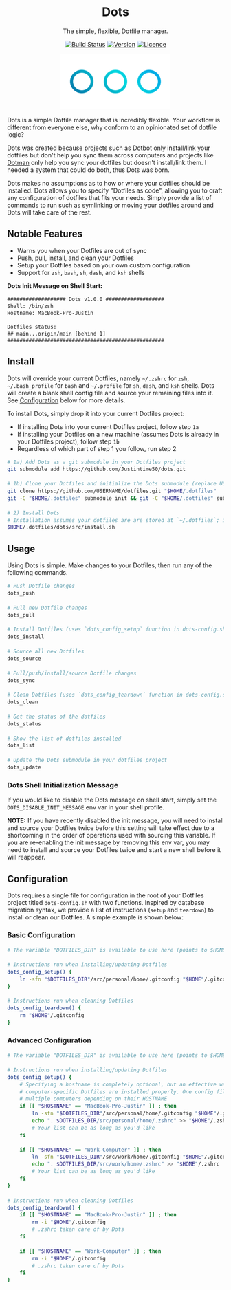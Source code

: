 <div align="center">

# Dots

The simple, flexible, Dotfile manager.

[![Build Status](https://github.com/Justintime50/dots/workflows/build/badge.svg)](https://github.com/Justintime50/dots/actions)
[![Version](https://img.shields.io/github/v/tag/Justintime50/dots)](https://github.com/Justintime50/dots/releases)
[![Licence](https://img.shields.io/github/license/justintime50/dots)](LICENSE)

<img src="https://raw.githubusercontent.com/justintime50/assets/main/src/dots/showcase.png" alt="Showcase">

</div>

Dots is a simple Dotfile manager that is incredibly flexible. Your workflow is different from everyone else, why conform to an opinionated set of dotfile logic?

Dots was created because projects such as [Dotbot](https://github.com/anishathalye/dotbot) only install/link your dotfiles but don't help you sync them across computers and projects like [Dotman](https://github.com/Bhupesh-V/dotman) only help you sync your dotfiles but doesn't install/link them. I needed a system that could do both, thus Dots was born.

Dots makes no assumptions as to how or where your dotfiles should be installed. Dots allows you to specify "Dotfiles as code", allowing you to craft any configuration of dotfiles that fits your needs. Simply provide a list of commands to run such as symlinking or moving your dotfiles around and Dots will take care of the rest.

## Notable Features

- Warns you when your Dotfiles are out of sync
- Push, pull, install, and clean your Dotfiles
- Setup your Dotfiles based on your own custom configuration
- Support for `zsh`, `bash`, `sh`, `dash`, and `ksh` shells

**Dots Init Message on Shell Start:**

```
################### Dots v1.0.0 ###################
Shell: /bin/zsh
Hostname: MacBook-Pro-Justin

Dotfiles status:
## main...origin/main [behind 1]
###################################################
```

## Install

Dots will override your current Dotfiles, namely `~/.zshrc` for `zsh`, `~/.bash_profile` for `bash` and `~/.profile` for `sh`, `dash`, and `ksh` shells. Dots will create a blank shell config file and source your remaining files into it. See [Configuration](#configuration) below for more details.

To install Dots, simply drop it into your current Dotfiles project:

- If installing Dots into your current Dotfiles project, follow step `1a`
- If installing your Dotfiles on a new machine (assumes Dots is already in your Dotfiles project), follow step `1b`
- Regardless of which part of step 1 you follow, run step 2

```bash
# 1a) Add Dots as a git submodule in your Dotfiles project
git submodule add https://github.com/Justintime50/dots.git

# 1b) Clone your Dotfiles and initialize the Dots submodule (replace USERNAME)
git clone https://github.com/USERNAME/dotfiles.git "$HOME/.dotfiles"
git -C "$HOME/.dotfiles" submodule init && git -C "$HOME/.dotfiles" submodule update

# 2) Install Dots
# Installation assumes your dotfiles are are stored at `~/.dotfiles`; if not, alter the `DOTFILES_DIR` environment variable prior to installation
$HOME/.dotfiles/dots/src/install.sh
```

## Usage

Using Dots is simple. Make changes to your Dotfiles, then run any of the following commands.

```bash
# Push Dotfile changes
dots_push

# Pull new Dotfile changes
dots_pull

# Install Dotfiles (uses `dots_config_setup` function in dots-config.sh)
dots_install

# Source all new Dotfiles
dots_source

# Pull/push/install/source Dotfile changes
dots_sync

# Clean Dotfiles (uses `dots_config_teardown` function in dots-config.sh)
dots_clean

# Get the status of the dotfiles
dots_status

# Show the list of dotfiles installed
dots_list

# Update the Dots submodule in your dotfiles project
dots_update
```

### Dots Shell Initialization Message

If you would like to disable the Dots message on shell start, simply set the `DOTS_DISABLE_INIT_MESSAGE` env var in your shell profile.

**NOTE:** If you have recently disabled the init message, you will need to install and source your Dotfiles twice before this setting will take effect due to a shortcoming in the order of operations used with sourcing this variable. If you are re-enabling the init message by removing this env var, you may need to install and source your Dotfiles twice and start a new shell before it will reappear.

## Configuration

Dots requires a single file for configuration in the root of your Dotfiles project titled `dots-config.sh` with two functions. Inspired by database migration syntax, we provide a list of instructions (`setup` and `teardown`) to install or clean our Dotfiles. A simple example is shown below:

### Basic Configuration

```bash
# The variable "DOTFILES_DIR" is available to use here (points to $HOME/.dotfiles by default)

# Instructions run when installing/updating Dotfiles
dots_config_setup() {
    ln -sfn "$DOTFILES_DIR"/src/personal/home/.gitconfig "$HOME"/.gitconfig
}

# Instructions run when cleaning Dotfiles
dots_config_teardown() {
    rm "$HOME"/.gitconfig
}
```

### Advanced Configuration

```bash
# The variable "DOTFILES_DIR" is available to use here (points to $HOME/.dotfiles by default)

# Instructions run when installing/updating Dotfiles
dots_config_setup() {
    # Specifying a hostname is completely optional, but an effective way to ensure
    # computer-specific Dotfiles are installed properly. One config file can setup
    # multiple computers depending on their HOSTNAME
    if [[ "$HOSTNAME" == "MacBook-Pro-Justin" ]] ; then
        ln -sfn "$DOTFILES_DIR"/src/personal/home/.gitconfig "$HOME"/.gitconfig
        echo ". $DOTFILES_DIR/src/personal/home/.zshrc" >> "$HOME"/.zshrc
        # Your list can be as long as you'd like
    fi

    if [[ "$HOSTNAME" == "Work-Computer" ]] ; then
        ln -sfn "$DOTFILES_DIR"/src/work/home/.gitconfig "$HOME"/.gitconfig
        echo ". $DOTFILES_DIR/src/work/home/.zshrc" >> "$HOME"/.zshrc
        # Your list can be as long as you'd like
    fi
}

# Instructions run when cleaning Dotfiles
dots_config_teardown() {
    if [[ "$HOSTNAME" == "MacBook-Pro-Justin" ]] ; then
        rm -i "$HOME"/.gitconfig
        # .zshrc taken care of by Dots
    fi

    if [[ "$HOSTNAME" == "Work-Computer" ]] ; then
        rm -i "$HOME"/.gitconfig
        # .zshrc taken care of by Dots
    fi
}
```

